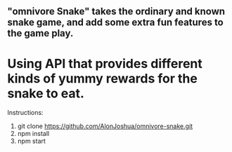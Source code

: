 ## "omnivore Snake" takes the ordinary and known snake game, and add some extra fun features to the game play.

# Using API that provides different kinds of yummy rewards for the snake to eat.

Instructions:
1) git clone https://github.com/AlonJoshua/omnivore-snake.git
2) npm install
3) npm start
